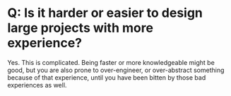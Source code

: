 # Q: Is it harder or easier to design large projects with more experience?

Yes. This is complicated. Being faster or more knowledgeable might be
good, but you are also prone to over-engineer, or over-abstract
something because of that experience, until you have been bitten by
those bad experiences as well.
